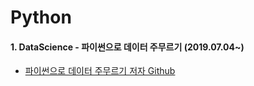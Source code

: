 # Python

#### 1. DataScience - 파이썬으로 데이터 주무르기 (2019.07.04~)
* [파이썬으로 데이터 주무르기 저자 Github](https://github.com/PinkWink/DataScience)
